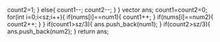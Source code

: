 count2=1;
}
else{
count1--;
count2--;
}
}
vector<int> ans;
count1=count2=0;
for(int i=0;i<sz;i++){
if(nums[i]==num1){
count1++;
}
if(nums[i]==num2){
count2++;
}
}
if(count1>sz/3){
ans.push_back(num1);
}
if(count2>sz/3){
ans.push_back(num2);
}
return ans;
